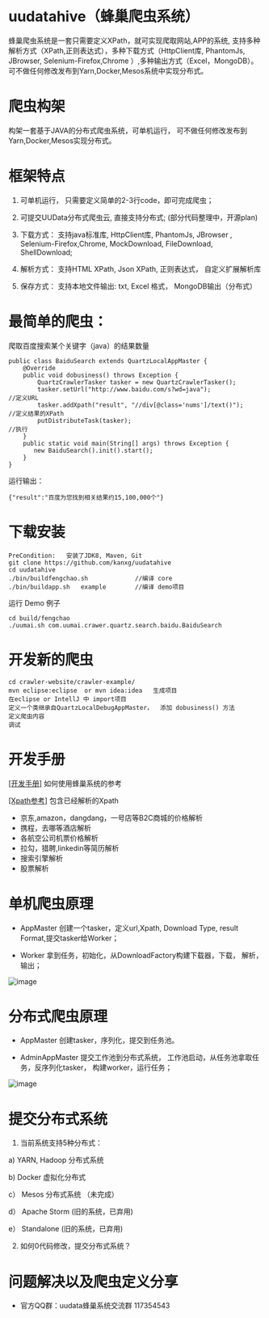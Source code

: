 # uudatahive（蜂巢爬虫系统）
蜂巢爬虫系统是一套只需要定义XPath，就可实现爬取网站,APP的系统, 支持多种解析方式（XPath,正则表达式），多种下载方式（HttpClient库, PhantomJs, JBrowser, Selenium-Firefox,Chrome ）,多种输出方式（Excel，MongoDB）。 可不做任何修改发布到Yarn,Docker,Mesos系统中实现分布式。

# 爬虫构架
构架一套基于JAVA的分布式爬虫系统，可单机运行， 可不做任何修改发布到Yarn,Docker,Mesos实现分布式。

# 框架特点
1. 可单机运行， 只需要定义简单的2-3行code，即可完成爬虫；

2. 可提交UUData分布式爬虫云, 直接支持分布式; (部分代码整理中，开源plan)

3. 下载方式： 支持java标准库, HttpClient库, PhantomJs, JBrowser , Selenium-Firefox,Chrome, MockDownload, FileDownload, ShellDownload;

4. 解析方式：  支持HTML XPath,  Json XPath, 正则表达式， 自定义扩展解析库

5. 保存方式：  支持本地文件输出: txt, Excel 格式， MongoDB输出（分布式）


# 最简单的爬虫：

爬取百度搜索某个关键字（java）的结果数量
```
public class BaiduSearch extends QuartzLocalAppMaster {
	@Override
	public void dobusiness() throws Exception {
		QuartzCrawlerTasker tasker = new QuartzCrawlerTasker();
		tasker.setUrl("http://www.baidu.com/s?wd=java");              //定义URL
		tasker.addXpath("result", "//div[@class='nums']/text()");     //定义结果的XPath
		putDistributeTask(tasker);                                     //执行
	}
	public static void main(String[] args) throws Exception {
	   new BaiduSearch().init().start();
	}
}
```
运行输出：
```
{"result":"百度为您找到相关结果约15,100,000个"}
```



# 下载安装
```
PreCondition:   安装了JDK8, Maven, Git
git clone https://github.com/kanxg/uudatahive
cd uudatahive
./bin/buildfengchao.sh             //编译 core
./bin/buildapp.sh   example    	   //编译 demo项目
```

运行 Demo 例子
```
cd build/fengchao
./uumai.sh com.uumai.crawer.quartz.search.baidu.BaiduSearch
```

# 开发新的爬虫
```
cd crawler-website/crawler-example/
mvn eclipse:eclipse  or mvn idea:idea   生成项目
在eclipse or IntellJ 中 import项目
定义一个类继承自QuartzLocalDebugAppMaster，  添加 dobusiness() 方法
定义爬虫内容
调试
```

# 开发手册

[[开发手册]](https://kanxg.gitbooks.io/uudatahive/content/)  如何使用蜂巢系统的参考


[[Xpath参考]](https://www.gitbook.com/book/kanxg/fengchao_xpath/details) 包含已经解析的Xpath

* 京东,amazon，dangdang，一号店等B2C商城的价格解析
* 携程，去哪等酒店解析
* 各航空公司机票价格解析
* 拉勾，猎聘,linkedin等简历解析
* 搜索引擎解析
* 股票解析



# 单机爬虫原理

* AppMaster 创建一个tasker，定义url,Xpath, Download Type, result Format,提交tasker给Worker；

* Worker 拿到任务，初始化，从DownloadFactory构建下载器，下载， 解析，输出；

![image](https://kanxg.gitbooks.io/uudatahive/content/img/uumai_fengchao.png)


# 分布式爬虫原理

 * AppMaster 创建tasker，序列化，提交到任务池。

 * AdminAppMaster 提交工作池到分布式系统， 工作池启动，从任务池拿取任务，反序列化tasker， 构建worker，运行任务；

 ![image](https://kanxg.gitbooks.io/uudatahive/content/img/uumai_distributed.png)

 # 提交分布式系统

 1. 当前系统支持5种分布式：

  a)  YARN,  Hadoop 分布式系统

  b)  Docker 虚拟化分布式

  c） Mesos 分布式系统 （未完成）

  d） Apache Storm (旧的系统，已弃用)

  e） Standalone  (旧的系统，已弃用)


2.  如何0代码修改，提交分布式系统？

# 问题解决以及爬虫定义分享

* 官方QQ群：uudata蜂巢系统交流群 117354543
